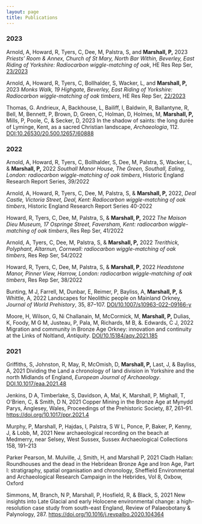 ```yaml
---
layout: page
title: Publications
---
```

### 2023
Arnold, A, Howard, R, Tyers, C, Dee, M, Palstra, S, and **Marshall, P,** 2023 *Priests’ Room & Annex, Church of St Mary, North Bar Within, Beverley, East Riding of Yorkshire: Radiocarbon wiggle-matching of oak*, HE Res Rep Ser, [23/2023](https://historicengland.org.uk/research/results/reports/23-2023)

Arnold, A, Howard, R, Tyers, C, Bollhalder, S, Wacker, L, and **Marshall, P,** 2023 *Monks Walk, 19 Highgate, Beverley, East Riding of Yorkshire: Radiocarbon wiggle-matching of oak timbers*, HE Res Rep Ser, [22/2023](https://historicengland.org.uk/research/results/reports/22-2023)

Thomas, G. Andrieux, A, Backhouse, L, Bailiff, I, Baldwin, R, Ballantyne, R, Bell, M, Bennett, P, Brown, D, Green, C, Holman, D, Holmes, M, **Marshall, P,** Mills, P, Poole, C, & Secker, D, 2023 In the shadow of saints: the long durée of Lyminge, Kent, as a sacred Christian landscape, *Archaeologia*, 112. [DOI:10.26530/20.500.12657/60888](https://doi.org/10.26530/20.500.12657/60888)

### 2022
Arnold, A, Howard, R, Tyers, C, Bollhalder, S, Dee, M, Palstra, S, Wacker, L, & **Marshall, P,** 2022 *Southall Manor House, The Green, Southall, Ealing, London: radiocarbon wiggle-matching of oak timbers*, Historic England Research Report Series, 39/2022 

Arnold, A, Howard, R, Tyers, C, Dee, M, Palstra, S, & **Marshall, P,** 2022, *Deal Castle, Victoria Street, Deal, Kent: Radiocarbon wiggle-matching of oak timbers*, Historic England Research Report Series 40-2022 

Howard, R, Tyers, C, Dee, M, Palstra, S, & **Marshall, P,** 2022 *The Maison Dieu Museum, 17 Ospringe Street, Faversham, Kent: radiocarbon wiggle-matching of oak timbers*, Res Rep Ser, 41/2022 

Arnold, A, Tyers, C, Dee, M, Palstra, S, & **Marshall, P,** 2022 *Trerithick, Polyphant, Altarnun, Cornwall: radiocarbon wiggle-matching of oak timbers*, Res Rep Ser, 54/2022 

Howard, R, Tyers, C, Dee, M, Palstra, S, & **Marshall, P**, 2022 *Headstone Manor, Pinner View, Harrow, London: radiocarbon wiggle-matching of oak timbers*, Res Rep Ser, 38/2022 

Bunting, M J, Farrell, M, Dunbar, E, Reimer, P, Bayliss, A, **Marshall, P,** & Whittle, A, 2022 Landscapes for Neolithic people on Mainland Orkney, *Journal of World Prehistory*, 35, 87–107. [DOI/10.1007/s10963-022-09166-y](https://doi.org/10.1007/s10963-022-09166-y)
   
Moore, H, Wilson, G, Ni Challanain, M, McCormick, M, **Marshall, P,** Dulias, K, Foody, M G M, Justeau, P, Pala, M, Richards, M B, &. Edwards, C J, 2022 Migration and community in Bronze Age Orkney: innovation and continuity at the Links of Noltland, *Antiquity*. [DOI/10.15184/aqy.2021.185](https://doi.org/10.15184/aqy.2021.185)
   
### 2021
Griffiths, S, Johnston, R, May, R, McOmish, D, **Marshall, P,** Last, J, & Bayliss, A, 2021 Dividing the Land a chronology of land division in Yorkshire and the north Midlands of England, *European Journal of Archaeology*. [DOI.10.1017/eaa.2021.48](https://doi.org/10.1017/eaa.2021.48)

Jenkins, D A, Timberlake, S, Davidson, A, Mal, K, Marshall, P, Mighall, T, O'Brien, C, & Smith, D N, 2021 Copper Mining in the Bronze Age at Mynydd Parys, Anglesey, Wales, Proceedings of the Prehistoric Society, 87, 261–91. https://doi.org/10.1017/ppr.2021.4 

Murphy, P, Marshall, P, Hajdas, I, Palstra, S W L, Ponce, P, Baker, P, Kenny, J, & Lobb, M, 2021 New archaeological recording on the beach at Medmerry, near Selsey, West Sussex, Sussex Archaeological Collections 158, 191–213 

Parker Pearson, M. Mulville, J, Smith, H, and Marshall P, 2021 Cladh Hallan: Roundhouses and the dead in the Hebridean Bronze Age and Iron Age, Part I: stratigraphy, spatial organisation and chronology, Sheffield Environmental and Archaeological Research Campaign in the Hebrides, Vol 8, Oxbow, Oxford 

Simmons, M, Branch, N P, Marshall, P, Hosfield, R, & Black, S, 2021 New insights into Late Glacial and early Holocene environmental change: a high-resolution case study from south-east England, Review of Palaeobotany & Palynology, 287. https://doi.org/10.1016/j.revpalbo.2020.104364  
